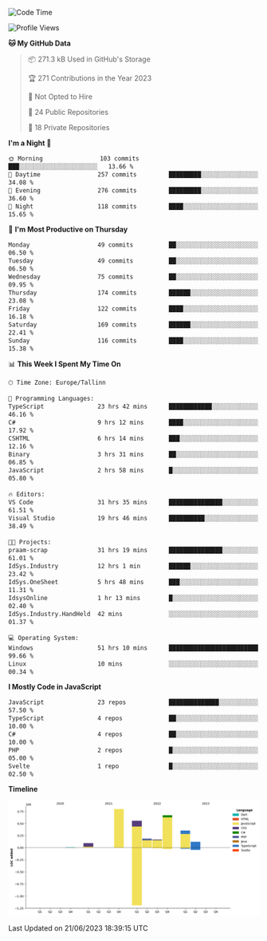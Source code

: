 <!--START_SECTION:waka-->
![Code Time](http://img.shields.io/badge/Code%20Time-265%20hrs%2056%20mins-blue)

![Profile Views](http://img.shields.io/badge/Profile%20Views-0-blue)

**🐱 My GitHub Data** 

> 📦 271.3 kB Used in GitHub's Storage 
 > 
> 🏆 271 Contributions in the Year 2023
 > 
> 🚫 Not Opted to Hire
 > 
> 📜 24 Public Repositories 
 > 
> 🔑 18 Private Repositories 
 > 
**I'm a Night 🦉** 

```text
🌞 Morning                103 commits         ███░░░░░░░░░░░░░░░░░░░░░░   13.66 % 
🌆 Daytime                257 commits         █████████░░░░░░░░░░░░░░░░   34.08 % 
🌃 Evening                276 commits         █████████░░░░░░░░░░░░░░░░   36.60 % 
🌙 Night                  118 commits         ████░░░░░░░░░░░░░░░░░░░░░   15.65 % 
```
📅 **I'm Most Productive on Thursday** 

```text
Monday                   49 commits          ██░░░░░░░░░░░░░░░░░░░░░░░   06.50 % 
Tuesday                  49 commits          ██░░░░░░░░░░░░░░░░░░░░░░░   06.50 % 
Wednesday                75 commits          ██░░░░░░░░░░░░░░░░░░░░░░░   09.95 % 
Thursday                 174 commits         ██████░░░░░░░░░░░░░░░░░░░   23.08 % 
Friday                   122 commits         ████░░░░░░░░░░░░░░░░░░░░░   16.18 % 
Saturday                 169 commits         ██████░░░░░░░░░░░░░░░░░░░   22.41 % 
Sunday                   116 commits         ████░░░░░░░░░░░░░░░░░░░░░   15.38 % 
```


📊 **This Week I Spent My Time On** 

```text
🕑︎ Time Zone: Europe/Tallinn

💬 Programming Languages: 
TypeScript               23 hrs 42 mins      ████████████░░░░░░░░░░░░░   46.16 % 
C#                       9 hrs 12 mins       ████░░░░░░░░░░░░░░░░░░░░░   17.92 % 
CSHTML                   6 hrs 14 mins       ███░░░░░░░░░░░░░░░░░░░░░░   12.16 % 
Binary                   3 hrs 31 mins       ██░░░░░░░░░░░░░░░░░░░░░░░   06.85 % 
JavaScript               2 hrs 58 mins       █░░░░░░░░░░░░░░░░░░░░░░░░   05.80 % 

🔥 Editors: 
VS Code                  31 hrs 35 mins      ███████████████░░░░░░░░░░   61.51 % 
Visual Studio            19 hrs 46 mins      ██████████░░░░░░░░░░░░░░░   38.49 % 

🐱‍💻 Projects: 
praam-scrap              31 hrs 19 mins      ███████████████░░░░░░░░░░   61.01 % 
IdSys.Industry           12 hrs 1 min        ██████░░░░░░░░░░░░░░░░░░░   23.42 % 
IdSys.OneSheet           5 hrs 48 mins       ███░░░░░░░░░░░░░░░░░░░░░░   11.31 % 
IdsysOnline              1 hr 13 mins        █░░░░░░░░░░░░░░░░░░░░░░░░   02.40 % 
IdSys.Industry.HandHeld  42 mins             ░░░░░░░░░░░░░░░░░░░░░░░░░   01.37 % 

💻 Operating System: 
Windows                  51 hrs 10 mins      █████████████████████████   99.66 % 
Linux                    10 mins             ░░░░░░░░░░░░░░░░░░░░░░░░░   00.34 % 
```

**I Mostly Code in JavaScript** 

```text
JavaScript               23 repos            ██████████████░░░░░░░░░░░   57.50 % 
TypeScript               4 repos             ██░░░░░░░░░░░░░░░░░░░░░░░   10.00 % 
C#                       4 repos             ██░░░░░░░░░░░░░░░░░░░░░░░   10.00 % 
PHP                      2 repos             █░░░░░░░░░░░░░░░░░░░░░░░░   05.00 % 
Svelte                   1 repo              █░░░░░░░░░░░░░░░░░░░░░░░░   02.50 % 
```



**Timeline**

![Lines of Code chart](https://raw.githubusercontent.com/Piilu/Piilu/main/assets/bar_graph.png)


 Last Updated on 21/06/2023 18:39:15 UTC
<!--END_SECTION:waka-->